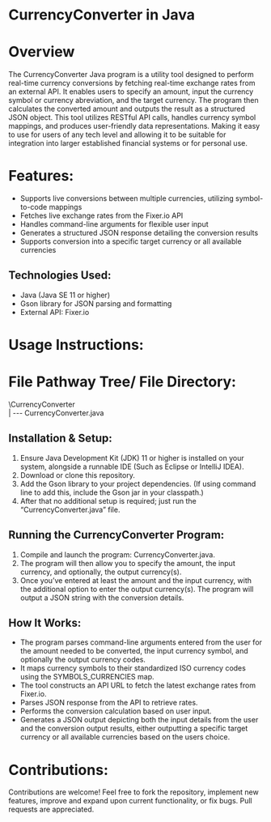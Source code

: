 # CurrencyConverter in Java

# Overview

The CurrencyConverter Java program is a utility tool designed to perform real-time currency conversions by fetching real-time exchange rates from an external API. It enables users to specify an amount, input the currency symbol or currency abreviation, and the target currency. The program then calculates the converted amount and outputs the result as a structured JSON object. This tool utilizes RESTful API calls, handles currency symbol mappings, and produces user-friendly data representations. Making it easy to use for users of any tech level and allowing it to be suitable for integration into larger established financial systems or for personal use.

# Features:
- Supports live conversions between multiple currencies, utilizing symbol-to-code mappings
- Fetches live exchange rates from the Fixer.io API
- Handles command-line arguments for flexible user input
- Generates a structured JSON response detailing the conversion results
- Supports conversion into a specific target currency or all available currencies

## Technologies Used:
- Java (Java SE 11 or higher)
- Gson library for JSON parsing and formatting
- External API: Fixer.io

# Usage Instructions:

# File Pathway Tree/ File Directory:
\CurrencyConverter\
    | --- CurrencyConverter.java

## Installation & Setup:
1.	Ensure Java Development Kit (JDK) 11 or higher is installed on your system, alongside a runnable IDE (Such as Eclipse or IntelliJ IDEA).
2.	Download or clone this repository.
3.	Add the Gson library to your project dependencies. (If using command line to add this, include the Gson jar in your classpath.)
4.	After that no additional setup is required; just run the “CurrencyConverter.java” file.

## Running the CurrencyConverter Program:
1.	Compile and launch the program: CurrencyConverter.java.
2.	The program will then allow you to specify the amount, the input currency, and optionally, the output currency(s).
3.	Once you’ve entered at least the amount and the input currency, with the additional option to enter the output currency(s). The program will output a JSON string with the conversion details.

## How It Works:
- The program parses command-line arguments entered from the user for the amount needed to be converted, the input currency symbol, and optionally the output currency codes.
- It maps currency symbols to their standardized ISO currency codes using the SYMBOLS_CURRENCIES map.
- The tool constructs an API URL to fetch the latest exchange rates from Fixer.io.
- Parses JSON response from the API to retrieve rates.
- Performs the conversion calculation based on user input.
- Generates a JSON output depicting both the input details from the user and the conversion output results, either outputting a specific target currency or all available currencies based on the users choice.

# Contributions:
Contributions are welcome! Feel free to fork the repository, implement new features, improve and expand upon current functionality, or fix bugs. Pull requests are appreciated.
